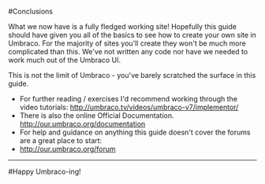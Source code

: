 #Conclusions

What we now have is a fully fledged working site! Hopefully this guide should have given you all of the basics to see how to create your own site in Umbraco. For the majority of sites you'll create they won't be much more complicated than this. We've not written any code nor have we needed to work much out of the Umbraco UI. 

This is not the limit of Umbraco - you've barely scratched the surface in this guide.

*    For further reading / exercises I'd recommend working through the video tutorials: http://umbraco.tv/videos/umbraco-v7/implementor/
*    There is also the online Official Documentation. http://our.umbraco.org/documentation 
*    For help and guidance on anything this guide doesn't cover the forums are a great place to start:
*    http://our.umbraco.org/forum 

---
#Happy Umbraco-ing!
